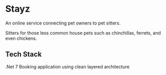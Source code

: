 # Stayz
An online service connecting pet owners to pet sitters.

Sitters for those less common house pets such as chinchillas, ferrets, and even chickens.

## Tech Stack
.Net 7 Booking application using clean layered architecture
